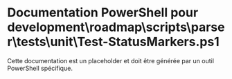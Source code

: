 # Documentation PowerShell pour development\roadmap\scripts\parser\tests\unit\Test-StatusMarkers.ps1

Cette documentation est un placeholder et doit être générée par un outil PowerShell spécifique.
